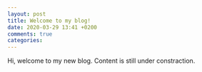 ```yaml
---
layout: post
title: Welcome to my blog!
date: 2020-03-29 13:41 +0200
comments: true
categories: 
---
```


Hi, welcome to my new blog. Content is still under constraction.